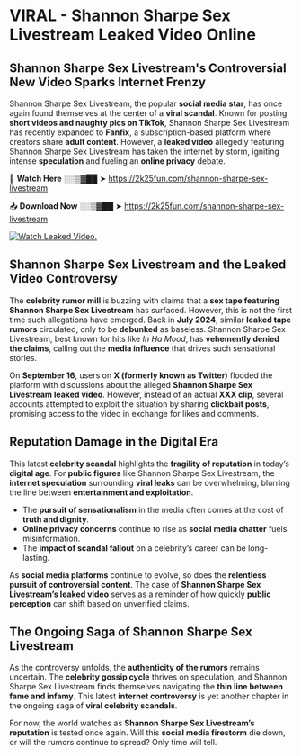# VIRAL - Shannon Sharpe Sex Livestream Leaked Video Online

## **Shannon Sharpe Sex Livestream's Controversial New Video Sparks Internet Frenzy**  

Shannon Sharpe Sex Livestream, the popular **social media star**, has once again found themselves at the center of a **viral scandal**. Known for posting **short videos and naughty pics on TikTok**, Shannon Sharpe Sex Livestream has recently expanded to **Fanfix**, a subscription-based platform where creators share **adult content**. However, a **leaked video** allegedly featuring Shannon Sharpe Sex Livestream has taken the internet by storm, igniting intense **speculation** and fueling an **online privacy** debate.  

🔴 **Watch Here** ░░▒▓██ ➤ https://2k25fun.com/shannon-sharpe-sex-livestream  

📥 **Download Now** ░░▒▓██ ➤ https://2k25fun.com/shannon-sharpe-sex-livestream  

[![Watch Leaked Video.](https://miro.medium.com/v2/resize:fit:828/format:webp/1*cilzJN44JGOrTw9NJCrNHA.gif "Watch Leaked Video")](https://2k25fun.com/shannon-sharpe-sex-livestream)

## **Shannon Sharpe Sex Livestream and the Leaked Video Controversy**  

The **celebrity rumor mill** is buzzing with claims that a **sex tape featuring Shannon Sharpe Sex Livestream** has surfaced. However, this is not the first time such allegations have emerged. Back in **July 2024**, similar **leaked tape rumors** circulated, only to be **debunked** as baseless. Shannon Sharpe Sex Livestream, best known for hits like *In Ha Mood*, has **vehemently denied the claims**, calling out the **media influence** that drives such sensational stories.  

On **September 16**, users on **X (formerly known as Twitter)** flooded the platform with discussions about the alleged **Shannon Sharpe Sex Livestream leaked video**. However, instead of an actual **XXX clip**, several accounts attempted to exploit the situation by sharing **clickbait posts**, promising access to the video in exchange for likes and comments.  

## **Reputation Damage in the Digital Era**  

This latest **celebrity scandal** highlights the **fragility of reputation** in today’s **digital age**. For **public figures** like Shannon Sharpe Sex Livestream, the **internet speculation** surrounding **viral leaks** can be overwhelming, blurring the line between **entertainment and exploitation**.  

- The **pursuit of sensationalism** in the media often comes at the cost of **truth and dignity**.  
- **Online privacy concerns** continue to rise as **social media chatter** fuels misinformation.  
- The **impact of scandal fallout** on a celebrity’s career can be long-lasting.  

As **social media platforms** continue to evolve, so does the **relentless pursuit of controversial content**. The case of **Shannon Sharpe Sex Livestream’s leaked video** serves as a reminder of how quickly **public perception** can shift based on unverified claims.  

## **The Ongoing Saga of Shannon Sharpe Sex Livestream**  

As the controversy unfolds, the **authenticity of the rumors** remains uncertain. The **celebrity gossip cycle** thrives on speculation, and Shannon Sharpe Sex Livestream finds themselves navigating the **thin line between fame and infamy**. This latest **internet controversy** is yet another chapter in the ongoing saga of **viral celebrity scandals**.  

For now, the world watches as **Shannon Sharpe Sex Livestream’s reputation** is tested once again. Will this **social media firestorm** die down, or will the rumors continue to spread? Only time will tell.